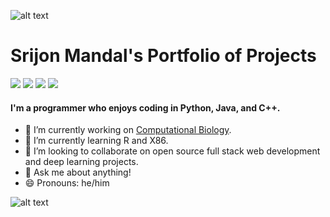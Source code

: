 ![alt text](https://github.com/srijonmandal1/srijonmandal1/blob/main/spaceman.png)
# Srijon Mandal's Portfolio of Projects

![](https://visitor-badge.laobi.icu/badge?page_id=srijonmandal1.srijonmandal1) 
![](https://img.shields.io/badge/OS-Mac&nbsp;10-informational?style=flat&logo=windows&logoColor=blue&color=0C7DBE)
![](https://img.shields.io/badge/Editor-VS&nbsp;Code-informational?style=flat&logo=visual-studio-code&logoColor=blue&color=0C7DBE)
![](https://img.shields.io/badge/Shell-&nbsp;Terminal-informational?style=flat&logo=windows-terminal&logoColor=blue&color=0C7DBE)

#### I'm a programmer who enjoys coding in Python, Java, and C++. 



* 🔭 I’m currently working on [Computational Biology](https://github.com/srijonmandal1/computational-analysis-precision-onchology).
* 🌱 I’m currently learning R and X86.
* 👯 I’m looking to collaborate on open source full stack web development and deep learning projects. 
* 💬 Ask me about anything!
* 😄 Pronouns: he/him
<!--
* 🤔 I’m looking for help with Javascript and C.
* ⚡ Fun fact: I like programming in space.
* * 📫 How to reach me: [Discord](https://discords.com/bio/p/boltingmaster)


![GitHub stats](https://github-readme-stats.vercel.app/api?username=srijonmandal1&show_icons=true&theme=tokyonight) 
![Top Langs](https://github-readme-stats.vercel.app/api/top-langs/?username=srijonmandal1&theme=tokyonight)

<p><img align="center" src="https://github-readme-streak-stats.herokuapp.com/?user=srijonmandal1&" alt="srijonmandal1" /></p>
-->

<!-- 

[![Srijon's GitHub stats](https://github-readme-stats.vercel.app/api?username=srijonmandal1)](https://github.com/anuraghazra/github-readme-stats)

-->

![alt text](https://github.com/srijonmandal1/srijonmandal1/blob/main/computing.gif)

<!--
**srijonmandal/srijonmandal1** is a ✨ _special_ ✨ repository because its `README.md` (this file) appears on your GitHub profile.

Here are some ideas to get you started: -->
